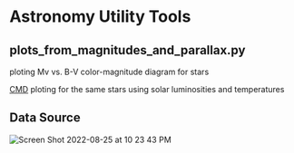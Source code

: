 # Astronomy Utility Tools

## plots_from_magnitudes_and_parallax.py

ploting Mv vs. B-V color-magnitude diagram for stars

[CMD](https://github.com/arthurhernandez/AstronomyUtilityTools/blob/main/ReadmeResources/CMDOriginal.pdf)
ploting for the same stars using solar luminosities and temperatures



## Data Source

![Screen Shot 2022-08-25 at 10 23 43 PM](https://user-images.githubusercontent.com/86990879/186810981-a4e5ec0a-b677-49e5-9e38-842250c24e29.png)
